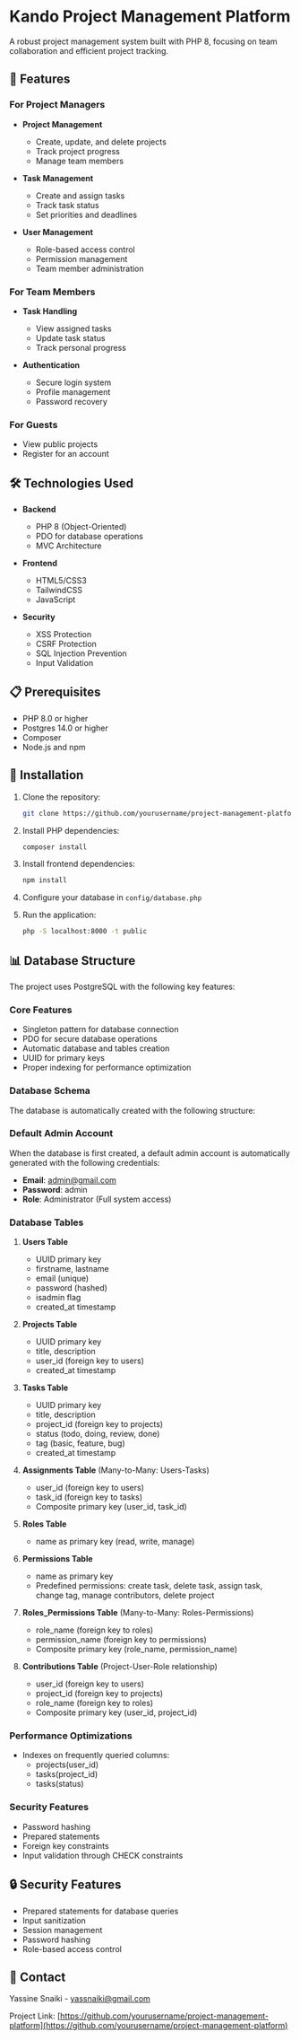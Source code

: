 # Kando Project Management Platform

A robust project management system built with PHP 8, focusing on team collaboration and efficient project tracking.

## 🚀 Features

### For Project Managers
- **Project Management**
  - Create, update, and delete projects
  - Track project progress
  - Manage team members

- **Task Management**
  - Create and assign tasks
  - Track task status
  - Set priorities and deadlines

- **User Management**
  - Role-based access control
  - Permission management
  - Team member administration

### For Team Members
- **Task Handling**
  - View assigned tasks
  - Update task status
  - Track personal progress

- **Authentication**
  - Secure login system
  - Profile management
  - Password recovery

### For Guests
- View public projects
- Register for an account

## 🛠️ Technologies Used

- **Backend**
  - PHP 8 (Object-Oriented)
  - PDO for database operations
  - MVC Architecture

- **Frontend**
  - HTML5/CSS3
  - TailwindCSS
  - JavaScript

- **Security**
  - XSS Protection
  - CSRF Protection
  - SQL Injection Prevention
  - Input Validation

## 📋 Prerequisites

- PHP 8.0 or higher
- Postgres 14.0 or higher
- Composer
- Node.js and npm

## 🔧 Installation

1. Clone the repository:
   ```bash
   git clone https://github.com/yourusername/project-management-platform.git
   ```

2. Install PHP dependencies:
   ```bash
   composer install
   ```

3. Install frontend dependencies:
   ```bash
   npm install
   ```

4. Configure your database in `config/database.php`

5. Run the application:
   ```bash
   php -S localhost:8000 -t public
   ```

## 📊 Database Structure

The project uses PostgreSQL with the following key features:


### Core Features
- Singleton pattern for database connection
- PDO for secure database operations
- Automatic database and tables creation
- UUID for primary keys
- Proper indexing for performance optimization

### Database Schema
The database is automatically created with the following structure:

### Default Admin Account
When the database is first created, a default admin account is automatically generated with the following credentials:
- **Email**: admin@gmail.com
- **Password**: admin
- **Role**: Administrator (Full system access)


### Database Tables
1. **Users Table**
   - UUID primary key
   - firstname, lastname
   - email (unique)
   - password (hashed)
   - isadmin flag
   - created_at timestamp

2. **Projects Table**
   - UUID primary key
   - title, description
   - user_id (foreign key to users)
   - created_at timestamp

3. **Tasks Table**
   - UUID primary key
   - title, description
   - project_id (foreign key to projects)
   - status (todo, doing, review, done)
   - tag (basic, feature, bug)
   - created_at timestamp

4. **Assignments Table** (Many-to-Many: Users-Tasks)
   - user_id (foreign key to users)
   - task_id (foreign key to tasks)
   - Composite primary key (user_id, task_id)

5. **Roles Table**
   - name as primary key (read, write, manage)

6. **Permissions Table**
   - name as primary key
   - Predefined permissions: create task, delete task, assign task, change tag, manage contributors, delete project

7. **Roles_Permissions Table** (Many-to-Many: Roles-Permissions)
   - role_name (foreign key to roles)
   - permission_name (foreign key to permissions)
   - Composite primary key (role_name, permission_name)

8. **Contributions Table** (Project-User-Role relationship)
   - user_id (foreign key to users)
   - project_id (foreign key to projects)
   - role_name (foreign key to roles)
   - Composite primary key (user_id, project_id)

### Performance Optimizations
- Indexes on frequently queried columns:
  - projects(user_id)
  - tasks(project_id)
  - tasks(status)

### Security Features
- Password hashing
- Prepared statements
- Foreign key constraints
- Input validation through CHECK constraints

## 🔒 Security Features

- Prepared statements for database queries
- Input sanitization
- Session management
- Password hashing
- Role-based access control


## 📧 Contact

Yassine Snaiki - yassnaiki@gmail.com

Project Link: [https://github.com/yourusername/project-management-platform](https://github.com/yourusername/project-management-platform)
